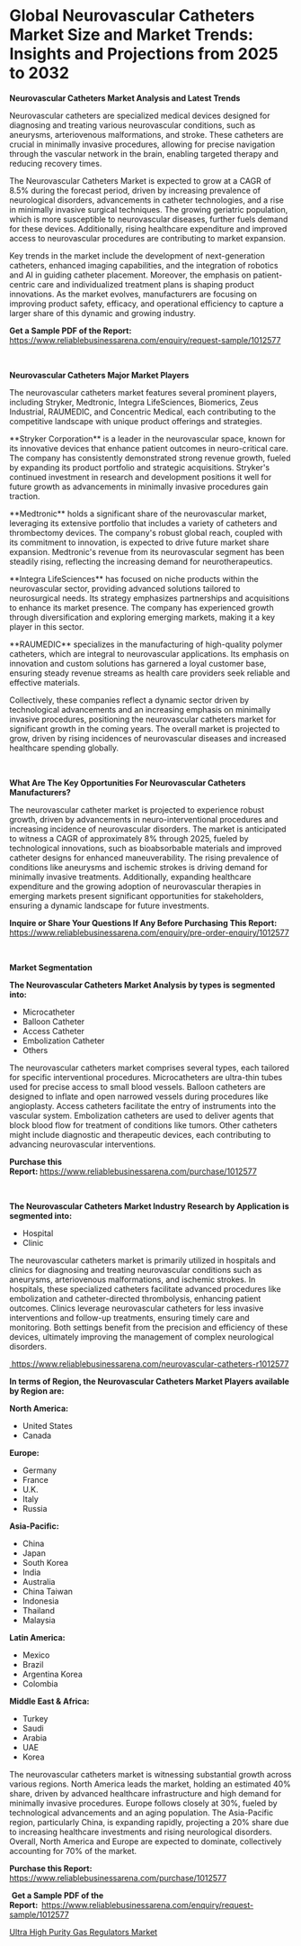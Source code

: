 <p><h1>Global Neurovascular Catheters Market Size and Market Trends: Insights and Projections from 2025 to 2032</h1></p><p><strong>Neurovascular Catheters Market Analysis and Latest Trends</strong></p>
<p><p>Neurovascular catheters are specialized medical devices designed for diagnosing and treating various neurovascular conditions, such as aneurysms, arteriovenous malformations, and stroke. These catheters are crucial in minimally invasive procedures, allowing for precise navigation through the vascular network in the brain, enabling targeted therapy and reducing recovery times.</p><p>The Neurovascular Catheters Market is expected to grow at a CAGR of 8.5% during the forecast period, driven by increasing prevalence of neurological disorders, advancements in catheter technologies, and a rise in minimally invasive surgical techniques. The growing geriatric population, which is more susceptible to neurovascular diseases, further fuels demand for these devices. Additionally, rising healthcare expenditure and improved access to neurovascular procedures are contributing to market expansion.</p><p>Key trends in the market include the development of next-generation catheters, enhanced imaging capabilities, and the integration of robotics and AI in guiding catheter placement. Moreover, the emphasis on patient-centric care and individualized treatment plans is shaping product innovations. As the market evolves, manufacturers are focusing on improving product safety, efficacy, and operational efficiency to capture a larger share of this dynamic and growing industry.</p></p>
<p><strong>Get a Sample PDF of the Report:&nbsp;</strong> <a href="https://www.reliablebusinessarena.com/enquiry/request-sample/1012577?utm_campaign=3262&utm_medium=2&utm_source=Github&utm_content=ia&utm_term=05032025&utm_id=neurovascular-catheters">https://www.reliablebusinessarena.com/enquiry/request-sample/1012577</a></p>
<p>&nbsp;</p>
<p><strong>Neurovascular Catheters Major Market Players</strong></p>
<p><p>The neurovascular catheters market features several prominent players, including Stryker, Medtronic, Integra LifeSciences, Biomerics, Zeus Industrial, RAUMEDIC, and Concentric Medical, each contributing to the competitive landscape with unique product offerings and strategies.</p><p>**Stryker Corporation** is a leader in the neurovascular space, known for its innovative devices that enhance patient outcomes in neuro-critical care. The company has consistently demonstrated strong revenue growth, fueled by expanding its product portfolio and strategic acquisitions. Stryker's continued investment in research and development positions it well for future growth as advancements in minimally invasive procedures gain traction.</p><p>**Medtronic** holds a significant share of the neurovascular market, leveraging its extensive portfolio that includes a variety of catheters and thrombectomy devices. The company's robust global reach, coupled with its commitment to innovation, is expected to drive future market share expansion. Medtronic's revenue from its neurovascular segment has been steadily rising, reflecting the increasing demand for neurotherapeutics.</p><p>**Integra LifeSciences** has focused on niche products within the neurovascular sector, providing advanced solutions tailored to neurosurgical needs. Its strategy emphasizes partnerships and acquisitions to enhance its market presence. The company has experienced growth through diversification and exploring emerging markets, making it a key player in this sector.</p><p>**RAUMEDIC** specializes in the manufacturing of high-quality polymer catheters, which are integral to neurovascular applications. Its emphasis on innovation and custom solutions has garnered a loyal customer base, ensuring steady revenue streams as health care providers seek reliable and effective materials.</p><p>Collectively, these companies reflect a dynamic sector driven by technological advancements and an increasing emphasis on minimally invasive procedures, positioning the neurovascular catheters market for significant growth in the coming years. The overall market is projected to grow, driven by rising incidences of neurovascular diseases and increased healthcare spending globally.</p></p>
<p>&nbsp;</p>
<p><strong>What Are The Key Opportunities For Neurovascular Catheters Manufacturers?</strong></p>
<p><p>The neurovascular catheter market is projected to experience robust growth, driven by advancements in neuro-interventional procedures and increasing incidence of neurovascular disorders. The market is anticipated to witness a CAGR of approximately 8% through 2025, fueled by technological innovations, such as bioabsorbable materials and improved catheter designs for enhanced maneuverability. The rising prevalence of conditions like aneurysms and ischemic strokes is driving demand for minimally invasive treatments. Additionally, expanding healthcare expenditure and the growing adoption of neurovascular therapies in emerging markets present significant opportunities for stakeholders, ensuring a dynamic landscape for future investments.</p></p>
<p><strong>Inquire or Share Your Questions If Any Before Purchasing This Report:</strong> <a href="https://www.reliablebusinessarena.com/enquiry/pre-order-enquiry/1012577?utm_campaign=3262&utm_medium=2&utm_source=Github&utm_content=ia&utm_term=05032025&utm_id=neurovascular-catheters">https://www.reliablebusinessarena.com/enquiry/pre-order-enquiry/1012577</a></p>
<p>&nbsp;</p>
<p><strong>Market Segmentation</strong></p>
<p><strong>The Neurovascular Catheters Market Analysis by types is segmented into:</strong></p>
<p><ul><li>Microcatheter</li><li>Balloon Catheter</li><li>Access Catheter</li><li>Embolization Catheter</li><li>Others</li></ul></p>
<p><p>The neurovascular catheters market comprises several types, each tailored for specific interventional procedures. Microcatheters are ultra-thin tubes used for precise access to small blood vessels. Balloon catheters are designed to inflate and open narrowed vessels during procedures like angioplasty. Access catheters facilitate the entry of instruments into the vascular system. Embolization catheters are used to deliver agents that block blood flow for treatment of conditions like tumors. Other catheters might include diagnostic and therapeutic devices, each contributing to advancing neurovascular interventions.</p></p>
<p><strong>Purchase this Report:&nbsp;</strong><a href="https://www.reliablebusinessarena.com/purchase/1012577?utm_campaign=3262&utm_medium=2&utm_source=Github&utm_content=ia&utm_term=05032025&utm_id=neurovascular-catheters">https://www.reliablebusinessarena.com/purchase/1012577</a></p>
<p>&nbsp;</p>
<p><strong>The Neurovascular Catheters Market Industry Research by Application is segmented into:</strong></p>
<p><ul><li>Hospital</li><li>Clinic</li></ul></p>
<p><p>The neurovascular catheters market is primarily utilized in hospitals and clinics for diagnosing and treating neurovascular conditions such as aneurysms, arteriovenous malformations, and ischemic strokes. In hospitals, these specialized catheters facilitate advanced procedures like embolization and catheter-directed thrombolysis, enhancing patient outcomes. Clinics leverage neurovascular catheters for less invasive interventions and follow-up treatments, ensuring timely care and monitoring. Both settings benefit from the precision and efficiency of these devices, ultimately improving the management of complex neurological disorders.</p></p>
<p><a href="https://www.reliablebusinessarena.com/neurovascular-catheters-r1012577?utm_campaign=3262&utm_medium=2&utm_source=Github&utm_content=ia&utm_term=05032025&utm_id=neurovascular-catheters">&nbsp;https://www.reliablebusinessarena.com/neurovascular-catheters-r1012577</a></p>
<p><strong>In terms of Region, the Neurovascular Catheters Market Players available by Region are:</strong></p>
<p>
    <p> <strong> North America: </strong>
        <ul>
            <li>United States</li>
            <li>Canada</li>
        </ul>
        </p> 
    <p> <strong> Europe: </strong>
        <ul>
            <li>Germany</li>
            <li>France</li>
            <li>U.K.</li>
            <li>Italy</li>
            <li>Russia</li>
        </ul>
        </p> 
    <p> <strong> Asia-Pacific: </strong>
        <ul>
            <li>China</li>
            <li>Japan</li>
            <li>South Korea</li>
            <li>India</li>
            <li>Australia</li>
            <li>China Taiwan</li>
            <li>Indonesia</li>
            <li>Thailand</li>
            <li>Malaysia</li>
        </ul>
        </p> 
    <p> <strong> Latin America: </strong>
        <ul>
            <li>Mexico</li>
            <li>Brazil</li>
            <li>Argentina Korea</li>
            <li>Colombia</li>
        </ul>
        </p> 
    <p> <strong> Middle East & Africa: </strong>
        <ul>
            <li>Turkey</li>
            <li>Saudi</li>
            <li>Arabia</li>
            <li>UAE</li>
            <li>Korea</li>
        </ul>
    </p>
    </p>
<p><p>The neurovascular catheters market is witnessing substantial growth across various regions. North America leads the market, holding an estimated 40% share, driven by advanced healthcare infrastructure and high demand for minimally invasive procedures. Europe follows closely at 30%, fueled by technological advancements and an aging population. The Asia-Pacific region, particularly China, is expanding rapidly, projecting a 20% share due to increasing healthcare investments and rising neurological disorders. Overall, North America and Europe are expected to dominate, collectively accounting for 70% of the market.</p></p>
<p><strong>Purchase this Report: </strong><a href="https://www.reliablebusinessarena.com/purchase/1012577?utm_campaign=3262&utm_medium=2&utm_source=Github&utm_content=ia&utm_term=05032025&utm_id=neurovascular-catheters">https://www.reliablebusinessarena.com/purchase/1012577</a></p>
<p>&nbsp;<strong>Get a Sample PDF of the Report:&nbsp;&nbsp;</strong><a href="https://www.reliablebusinessarena.com/enquiry/request-sample/1012577?utm_campaign=3262&utm_medium=2&utm_source=Github&utm_content=ia&utm_term=05032025&utm_id=neurovascular-catheters">https://www.reliablebusinessarena.com/enquiry/request-sample/1012577</a></p>
<p><strong></strong></p>
<p><p><a href="https://github.com/rosalinebhakta48/Market-Research-Report-List-1/blob/main/ultra-high-purity-gas-regulators-market.md?utm_campaign=3262&utm_medium=2&utm_source=Github&utm_content=ia&utm_term=05032025&utm_id=neurovascular-catheters">Ultra High Purity Gas Regulators Market</a></p></p>